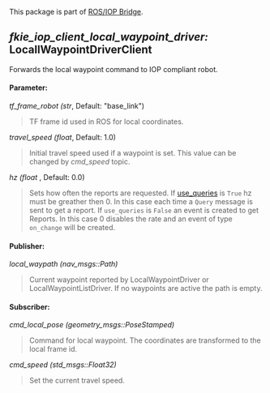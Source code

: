 This package is part of [ROS/IOP Bridge](https://github.com/fkie/iop_core/blob/master/README.md).


## _fkie_iop_client_local_waypoint_driver:_ LocallWaypointDriverClient

Forwards the local waypoint command to IOP compliant robot.

#### Parameter:

_tf_frame_robot (str_, Default: "base_link")

> TF frame id used in ROS for local coordinates.

_travel_speed (float_, Default: 1.0)

> Initial travel speed used if a waypoint is set. This value can be changed by _cmd_speed_ topic.

_hz (float_ , Default: 0.0)

> Sets how often the reports are requested. If [use_queries](https://github.com/fkie/iop_core/blob/master/fkie_iop_ocu_slavelib/README.md#parameter) is ```True``` hz must be greather then 0. In this case each time a ```Query``` message is sent to get a report. If ```use_queries``` is ```False``` an event is created to get Reports. In this case 0 disables the rate and an event of type ```on_change``` will be created.


#### Publisher:

_local_waypath (nav_msgs::Path)_

> Current waypoint reported by LocalWaypointDriver or LocalWaypointListDriver. If no waypoints are active the path is empty.


#### Subscriber:

_cmd_local_pose (geometry_msgs::PoseStamped)_

> Command for local waypoint. The coordinates are transformed to the local frame id.

_cmd_speed (std_msgs::Float32)_

> Set the current travel speed.
